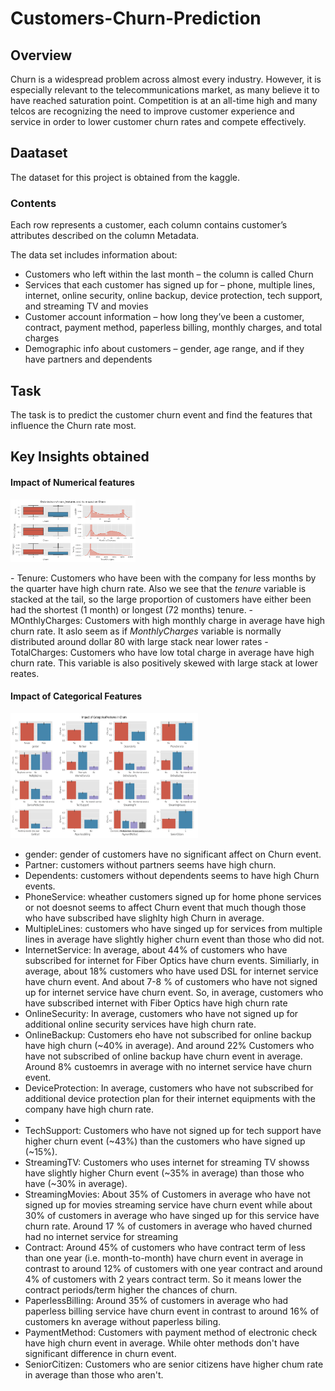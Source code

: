 # Customers-Churn-Prediction
## Overview
Churn is a widespread problem across almost every industry. However, it is especially relevant to the telecommunications market, as many believe it to have reached saturation point. Competition is at an all-time high and many telcos are recognizing the need to improve customer experience and service in order to lower customer churn rates and compete effectively.  

## Daataset
The dataset for this project is obtained from the kaggle.  
### Contents
Each row represents a customer, each column contains customer’s attributes described on the column Metadata.

The data set includes information about:

- Customers who left within the last month – the column is called Churn
- Services that each customer has signed up for – phone, multiple lines, internet, online security, online backup, device protection, tech support,     and streaming TV and movies
- Customer account information – how long they’ve been a customer, contract, payment method, paperless billing, monthly charges, and total charges
- Demographic info about customers – gender, age range, and if they have partners and dependents

## Task
The task is to predict the customer churn event and find the features that influence the Churn rate most.  

## Key Insights obtained
#### Impact of Numerical features
<p><img src = 'plots/num_distri_plus_with_Churn.png' height = '100' width='200'></p>  
- Tenure: Customers who have been with the company for less months by the quarter have high churn rate. Also we see that the <i>tenure</i> variable   is stacked at the tail, so the large proportion of customers have either been had the shortest (1 month) or longest (72 months) tenure.
- MOnthlyCharges: Customers with high monthly charge in average have high churn rate. It aslo seem as if <i>MonthlyCharges</i> variable is normally   distributed around dollar 80  with large stack near lower rates
- TotalCharges: Customers who have low total charge in average have high churn rate. This variable is also positively skewed with large stack at lower reates.

#### Impact of Categorical Features
<p><img src = 'plots/impact_of_cat_feat_in_Churn.png' height = '200' width='300'></p>  
<ul>
    <li>gender: gender of customers have no significant affect on Churn event.</li>
    <li>Partner: customers without partners seems have high churn.</li>
    <li>Dependents: customers without dependents seems to have high Churn events.</li>
    <li>PhoneService: wheather customers signed up for home phone services or not doesnot seems to affect Churn event that much though those who have subscribed have slighlty high Churn in average.</li>
    <li>MultipleLines: customers who have singed up for services from multiple lines in average have slightly higher churn event than those who did not.</li>
    <li>InternetService: In average, about 44% of customers who have subscribed for internet for Fiber Optics have churn events. Similiarly, in average, about 18% customers who have used DSL for internet service have churn event. And about 7-8 % of customers who have not signed up for internet service have churn event. So, in average, customers who have subscribed internet with Fiber Optics have high churn rate</li>
    <li>OnlineSecurity: In average, customers who have not signed up for additional online security services have high churn rate.</li>
    <li>OnlineBackup: Customers eho have not subscribed for online backup have high churn (~40% in average). And around 22% Customers who have not subscribed of online backup have churn event in average. Around 8% custoemrs in average with no internet service have churn event.</li>
    <li>DeviceProtection: In average, customers who have not subscribed for additional device protection plan for their internet equipments with the company have high churn rate.<li>
    <li>TechSupport: Customers who have not signed up for tech support have higher churn event (~43%) than the customers who have  signed up (~15%).</li>
    <li>StreamingTV: Customers who uses internet for streaming TV showss have slightly higher Churn event (~35% in average) than those who have (~30% in average).</li>
    <li>StreamingMovies: About 35% of Customers in average who have not signed up for movies streaming service have churn event while about 30% of customers in average who have singed up for this service have churn rate. Around 17 % of customers in average who haved churned had no internet service for streaming</li>
    <li>Contract: Around 45% of customers who have contract term of less than one year (i.e. month-to-month) have churn event in average in contrast to around 12% of customers with one year contract and around 4% of customers with 2 years contract term. So it means lower the contract periods/term higher the chances of churn.</li>
    <li>PaperlessBilling: Around 35% of customers in average who had paperless billing service have churn event in contrast to  around 16% of customers kn average without paperless biling.</li>
    <li>PaymentMethod: Customers with payment method of electronic check have high churn event in average. While ohter methods don't have significant difference in churn event.</li>
    <li>SeniorCitizen: Customers who are senior citizens have higher chum rate in average than those who aren't.</li>
</ul>








